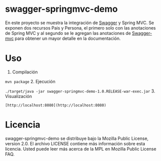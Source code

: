 swagger-springmvc-demo
======================

En este proyecto se muestra la integración de [Swagger](https://developers.helloreverb.com/swagger/) y Spring MVC. Se exponen dos recursos Pais y Persona, el primero solo con las anotaciones de Spring MVC y al segundo se le agregan las anotaciones de [Swagger-mvc](https://github.com/martypitt/swagger-springmvc) para obtener un mayor detalle en la documentación.

Uso
======================

1.  Compilación

  ```mvn package```
2.	Ejecución
  
  ```./target/java -jar swagger-springmvc-demo-1.0.RELEASE-war-exec.jar```
3.	Visualización
  
    [http://localhost:8080](http://localhost:8080)

Licencia
=============
swagger-springmvc-demo se distribuye bajo la Mozilla Public License, version 2.0. El archivo LICENSE contiene más información sobre esta licencia. Usted puede leer más acerca de la MPL en Mozilla Public License FAQ.

